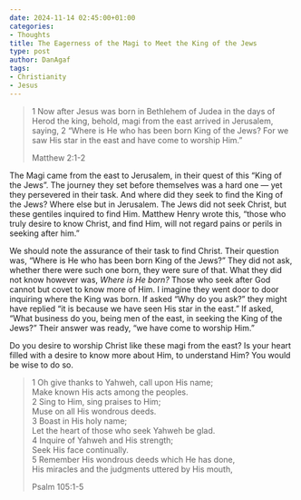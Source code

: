 ```yaml
---
date: 2024-11-14 02:45:00+01:00
categories:
- Thoughts
title: The Eagerness of the Magi to Meet the King of the Jews
type: post
author: DanAgaf
tags:
- Christianity
- Jesus
---
```




> 1 Now after Jesus was born in Bethlehem of Judea in the days of Herod the king, behold, magi from the east arrived in Jerusalem, saying, 2 “Where is He who has been born King of the Jews? For we saw His star in the east and have come to worship Him.”
> 
> 
> 
> 
> Matthew 2:1-2




The Magi came from the east to Jerusalem, in their quest of this “King of the Jews”. The journey they set before themselves was a hard one — yet they persevered in their task. And where did they seek to find the King of the Jews? Where else but in Jerusalem. The Jews did not seek Christ, but these gentiles inquired to find Him. Matthew Henry wrote this, “those who truly desire to know Christ, and find Him, will not regard pains or perils in seeking after him.”




We should note the assurance of their task to find Christ. Their question was, “Where is He who has been born King of the Jews?” They did not ask, whether there were such one born, they were sure of that. What they did not know however was, *Where is He born?* Those who seek after God cannot but covet to know more of Him. I imagine they went door to door inquiring where the King was born. If asked “Why do you ask?” they might have replied “it is because we have seen His star in the east.” If asked, “What business do you, being men of the east, in seeking the King of the Jews?” Their answer was ready, “we have come to worship Him.”




Do you desire to worship Christ like these magi from the east? Is your heart filled with a desire to know more about Him, to understand Him? You would be wise to do so.






> 1 Oh give thanks to Yahweh, call upon His name;  
> Make known His acts among the peoples.  
> 2 Sing to Him, sing praises to Him;  
> Muse on all His wondrous deeds.  
> 3 Boast in His holy name;  
> Let the heart of those who seek Yahweh be glad.  
> 4 Inquire of Yahweh and His strength;  
> Seek His face continually.  
> 5 Remember His wondrous deeds which He has done,  
> His miracles and the judgments uttered by His mouth,
> 
> 
> 
> 
> Psalm 105:1-5






